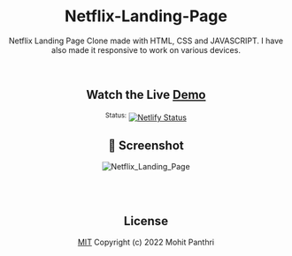 <div align="center">

# Netflix-Landing-Page
Netflix Landing Page Clone made with HTML, CSS and JAVASCRIPT. I have also made it responsive to work on various devices.

<br>

## Watch the Live [Demo](https://notthenetflix.netlify.app/)  
<sup>Status:</sup>  [![Netlify Status](https://api.netlify.com/api/v1/badges/241fb6d9-c546-4159-8d34-db9ed74ed795/deploy-status)](https://app.netlify.com/sites/notthenetflix/deploys)
<br>


## 📸 Screenshot

![Netflix_Landing_Page](https://github.com/mohitpanthri/Netflix-Landing-Page/assets/99413629/48295b32-c38a-4872-a937-e69dda7bfbab)


<br>
<br>

## License

[MIT](https://github.com/mohitpanthri/Netflix-Landing-Page/blob/main/LICENSE) Copyright (c) 2022 Mohit Panthri


</div>
